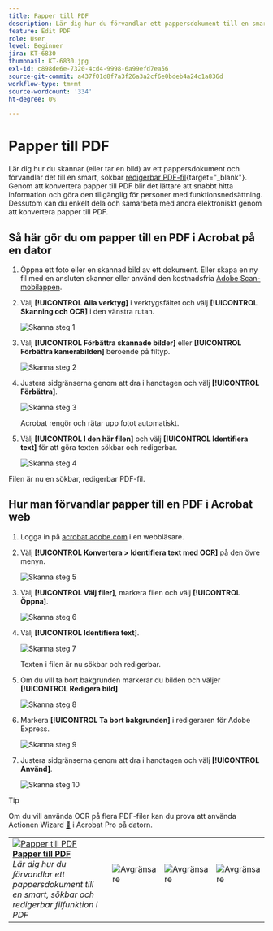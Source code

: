 ```yaml
---
title: Papper till PDF
description: Lär dig hur du förvandlar ett pappersdokument till en smart, sökbar, redigerbar PDF-fil
feature: Edit PDF
role: User
level: Beginner
jira: KT-6830
thumbnail: KT-6830.jpg
exl-id: c898de6e-7320-4cd4-9998-6a99efd7ea56
source-git-commit: a437f01d8f7a3f26a3a2cf6e0bdeb4a24c1a836d
workflow-type: tm+mt
source-wordcount: '334'
ht-degree: 0%

---
```


# Papper till PDF

Lär dig hur du skannar (eller tar en bild) av ett pappersdokument och förvandlar det till en smart, sökbar [redigerbar PDF-fil](https://www.adobe.com/se/acrobat/online/pdf-editor.html){target="_blank"}. Genom att konvertera papper till PDF blir det lättare att snabbt hitta information och göra den tillgänglig för personer med funktionsnedsättning. Dessutom kan du enkelt dela och samarbeta med andra elektroniskt genom att konvertera papper till PDF.

## Så här gör du om papper till en PDF i Acrobat på en dator

1. Öppna ett foto eller en skannad bild av ett dokument. Eller skapa en ny fil med en ansluten skanner eller använd den kostnadsfria [Adobe Scan-mobilappen](https://adobescan.app.link/GpBqG8Bkoeb).

1. Välj **[!UICONTROL Alla verktyg]** i verktygsfältet och välj **[!UICONTROL Skanning och OCR]** i den vänstra rutan.

   ![Skanna steg 1](../assets/Scan_1.png)

1. Välj **[!UICONTROL Förbättra skannade bilder]** eller **[!UICONTROL Förbättra kamerabilden]** beroende på filtyp.

   ![Skanna steg 2](../assets/Scan_2.png)

1. Justera sidgränserna genom att dra i handtagen och välj **[!UICONTROL Förbättra]**.

   ![Skanna steg 3](../assets/Scan_3.png)

   Acrobat rengör och rätar upp fotot automatiskt.

1. Välj **[!UICONTROL I den här filen]** och välj **[!UICONTROL Identifiera text]** för att göra texten sökbar och redigerbar.

   ![Skanna steg 4](../assets/Scan_4.png)

Filen är nu en sökbar, redigerbar PDF-fil.

## Hur man förvandlar papper till en PDF i Acrobat web

1. Logga in på [acrobat.adobe.com](https://acrobat.adobe.com/se/sv) i en webbläsare.

1. Välj **[!UICONTROL Konvertera > Identifiera text med OCR]** på den övre menyn.

   ![Skanna steg 5](../assets/Scan_5.png)

1. Välj **[!UICONTROL Välj filer]**, markera filen och välj **[!UICONTROL Öppna]**.

   ![Skanna steg 6](../assets/Scan_6.png)

1. Välj **[!UICONTROL Identifiera text]**.

   ![Skanna steg 7](../assets/Scan_7.png)

   Texten i filen är nu sökbar och redigerbar.

1. Om du vill ta bort bakgrunden markerar du bilden och väljer **[!UICONTROL Redigera bild]**.

   ![Skanna steg 8](../assets/Scan_8.png)

1. Markera **[!UICONTROL Ta bort bakgrunden]** i redigeraren för Adobe Express.

   ![Skanna steg 9](../assets/Scan_9.png)

1. Justera sidgränserna genom att dra i handtagen och välj **[!UICONTROL Använd]**.

   ![Skanna steg 10](../assets/Scan_10.png)


>[!TIP]
>
>Om du vill använda OCR på flera PDF-filer kan du prova att använda Actionen Wizard [&#128279;](../advanced-tasks/action.md) i Acrobat Pro på datorn.

<table style="table-layout:fixed">
<tr>
  <td>
    <a href="scan-and-ocr.md">
      <img alt="Papper till PDF" src="../assets/scan.png" />
    </a>
    <div>
    <a href="scan-and-ocr.md"><strong>Papper till PDF</strong></a>
    </div>
    <em>Lär dig hur du förvandlar ett pappersdokument till en smart, sökbar och redigerbar filfunktion i PDF</em>
    <br>
  </td>
  <td>
      <img alt="Avgränsare" src="../assets/Whitespacer.png" />
      <div>
      <br>
  </td>
  <td>
      <img alt="Avgränsare" src="../assets/Whitespacer.png" />
      <div>
      <br>
  </td>
  <td>
      <img alt="Avgränsare" src="../assets/Whitespacer.png" />
      <div>
      <br>
  </td>
</tr>
</table>